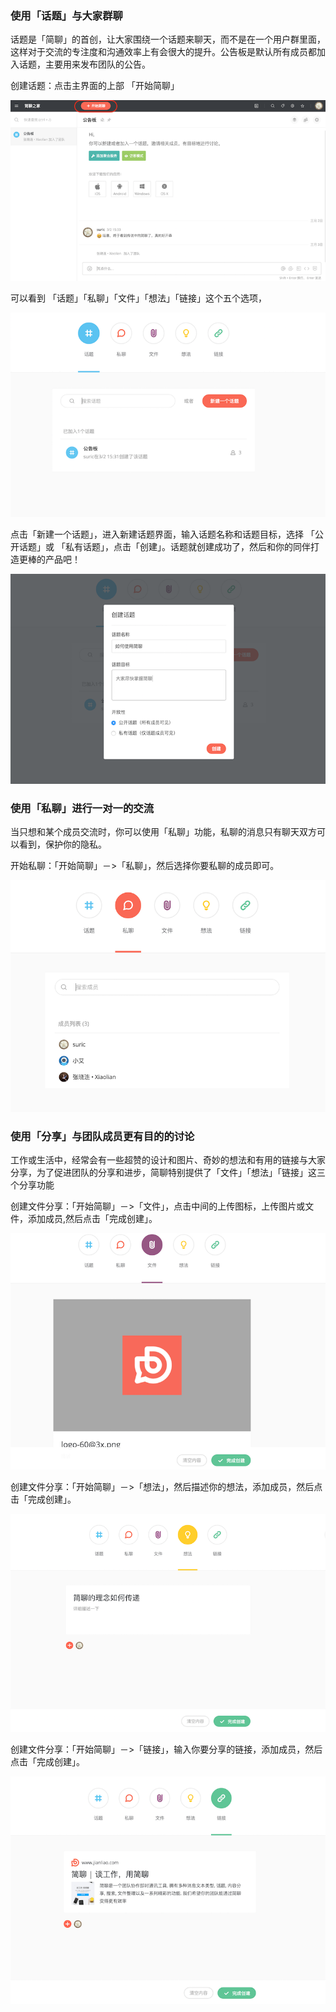 ### 使用「话题」与大家群聊

话题是「简聊」的首创，让大家围绕一个话题来聊天，而不是在一个用户群里面，这样对于交流的专注度和沟通效率上有会很大的提升。公告板是默认所有成员都加入话题，主要用来发布团队的公告。

创建话题：点击主界面的上部 「开始简聊」

![](../images/1-3-1.png)

可以看到 「话题」「私聊」「文件」「想法」「链接」这个五个选项，

![](../images/1-3-2.png)

点击「新建一个话题」，进入新建话题界面，输入话题名称和话题目标，选择 「公开话题」或 
「私有话题」，点击「创建」。话题就创建成功了，然后和你的同伴打造更棒的产品吧！

![](../images/1-3-3.png)


### 使用「私聊」进行一对一的交流

当只想和某个成员交流时，你可以使用「私聊」功能，私聊的消息只有聊天双方可以看到，保护你的隐私。

开始私聊：「开始简聊」－>「私聊」，然后选择你要私聊的成员即可。

![](../images/1-3-4.png)


### 使用「分享」与团队成员更有目的的讨论

工作或生活中，经常会有一些超赞的设计和图片、奇妙的想法和有用的链接与大家分享，为了促进团队的分享和进步，简聊特别提供了「文件」「想法」「链接」这三个分享功能

创建文件分享：「开始简聊」－>「文件」，点击中间的上传图标，上传图片或文件，添加成员,然后点击「完成创建」。

![](../images/1-3-5.png)

创建文件分享：「开始简聊」－>「想法」，然后描述你的想法，添加成员，然后点击「完成创建」。

![](../images/1-3-6.png)

创建文件分享：「开始简聊」－>「链接」，输入你要分享的链接，添加成员，然后点击「完成创建」。

![](../images/1-3-7.png)